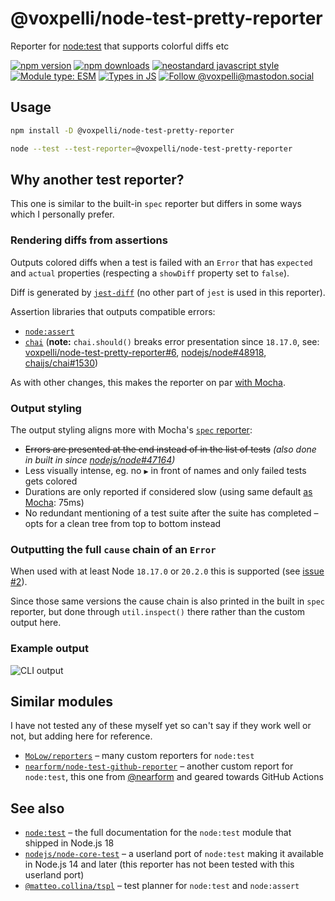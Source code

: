 # @voxpelli/node-test-pretty-reporter

Reporter for [node:test](https://nodejs.org/api/test.html#custom-reporters) that supports colorful diffs etc

[![npm version](https://img.shields.io/npm/v/@voxpelli/node-test-pretty-reporter.svg?style=flat)](https://www.npmjs.com/package/@voxpelli/node-test-pretty-reporter)
[![npm downloads](https://img.shields.io/npm/dm/@voxpelli/node-test-pretty-reporter.svg?style=flat)](https://www.npmjs.com/package/@voxpelli/node-test-pretty-reporter)
[![neostandard javascript style](https://img.shields.io/badge/code_style-neostandard-7fffff?style=flat&labelColor=ff80ff)](https://github.com/neostandard/neostandard)
[![Module type: ESM](https://img.shields.io/badge/module%20type-esm-brightgreen)](https://github.com/voxpelli/badges-cjs-esm)
[![Types in JS](https://img.shields.io/badge/types_in_js-yes-brightgreen)](https://github.com/voxpelli/types-in-js)
[![Follow @voxpelli@mastodon.social](https://img.shields.io/mastodon/follow/109247025527949675?domain=https%3A%2F%2Fmastodon.social&style=social)](https://mastodon.social/@voxpelli)

## Usage

```sh
npm install -D @voxpelli/node-test-pretty-reporter
```

```sh
node --test --test-reporter=@voxpelli/node-test-pretty-reporter
```

## Why another test reporter?

This one is similar to the built-in `spec` reporter but differs in some ways which I personally prefer.

### Rendering diffs from assertions

Outputs colored diffs when a test is failed with an `Error` that has `expected` and `actual` properties (respecting a `showDiff` property set to `false`).

Diff is generated by [`jest-diff`](https://www.npmjs.com/package/jest-diff) (no other part of `jest` is used in this reporter).

Assertion libraries that outputs compatible errors:
  * [`node:assert`](https://nodejs.org/api/assert.html#assert)
  * [`chai`](https://www.chaijs.com/) (**note:** `chai.should()` breaks error presentation since `18.17.0`, see: [voxpelli/node-test-pretty-reporter#6](https://github.com/voxpelli/node-test-pretty-reporter/issues/6), [nodejs/node#48918](https://github.com/nodejs/node/issues/48918), [chaijs/chai#1530](https://github.com/chaijs/chai/issues/1530))

As with other changes, this makes the reporter on par [with Mocha](https://mochajs.org/#diffs).

### Output styling

The output styling aligns more with Mocha's [`spec` reporter](https://mochajs.org/#spec):

* ~~Errors are presented at the end instead of in the list of tests~~ _(also done in built in since [nodejs/node#47164](https://github.com/nodejs/node/pull/47164))_
* Less visually intense, eg. no `▶` in front of names and only failed tests gets colored
* Durations are only reported if considered slow (using same default [as Mocha](https://mochajs.org/#test-duration): 75ms)
* No redundant mentioning of a test suite after the suite has completed – opts for a clean tree from top to bottom instead

### Outputting the full `cause` chain of an `Error`

When used with at least Node `18.17.0` or `20.2.0` this is supported (see [issue #2](https://github.com/voxpelli/node-test-pretty-reporter/issues/2)).

Since those same versions the cause chain is also printed in the built in `spec` reporter, but done through `util.inspect()` there rather than the custom output here.

### Example output

![CLI output](docs/cli-output.png)

## Similar modules

I have not tested any of these myself yet so can't say if they work well or not, but adding here for reference.

* [`MoLow/reporters`](https://github.com/MoLow/reporters) – many custom reporters for `node:test`
* [`nearform/node-test-github-reporter`](https://github.com/nearform/node-test-github-reporter) – another custom report for `node:test`, this one from [@nearform](https://github.com/nearform) and geared towards GitHub Actions

## See also

* [`node:test`](https://nodejs.org/api/test.html) – the full documentation for the `node:test` module that shipped in Node.js 18
* [`nodejs/node-core-test`](https://github.com/nodejs/node-core-test) – a userland port of `node:test` making it available in Node.js 14 and later (this reporter has not been tested with this userland port)
* [`@matteo.collina/tspl`](https://github.com/mcollina/tspl) – test planner for `node:test` and `node:assert`
